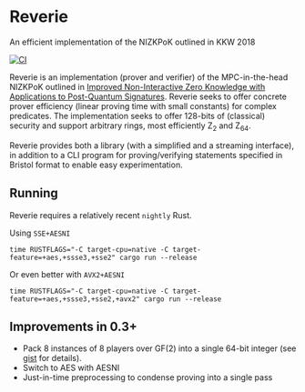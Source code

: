 # Reverie

An efficient implementation of the NIZKPoK outlined in KKW 2018

[![CI](https://github.com/trailofbits/reverie/actions/workflows/ci.yml/badge.svg)](https://github.com/trailofbits/reverie/actions/workflows/ci.yml)

Reverie is an implementation (prover and verifier) of the MPC-in-the-head NIZKPoK outlined in
[Improved Non-Interactive Zero Knowledge with Applications to Post-Quantum Signatures](https://eprint.iacr.org/2018/475).
Reverie seeks to offer concrete prover efficiency (linear proving time with small constants) for
complex predicates. The implementation seeks to offer 128-bits of (classical) security and support
arbitrary rings, most efficiently
Z<sub>2</sub> and Z<sub>64</sub>.

Reverie provides both a library (with a simplified and a streaming interface),
in addition to a CLI program for proving/verifying statements specified in Bristol format
to enable easy experimentation.

## Running

Reverie requires a relatively recent `nightly` Rust.

Using `SSE+AESNI`

```console
time RUSTFLAGS="-C target-cpu=native -C target-feature=+aes,+ssse3,+sse2" cargo run --release
```

Or even better with `AVX2+AESNI`

```console
time RUSTFLAGS="-C target-cpu=native -C target-feature=+aes,+ssse3,+sse2,+avx2" cargo run --release
```

## Improvements in 0.3+

- Pack 8 instances of 8 players over GF(2) into a single 64-bit integer (see [gist](https://gist.github.com/rot256/174fd53c0aac8cf04ef9810e8a10b0c0) for details).
- Switch to AES with AESNI
- Just-in-time preprocessing to condense proving into a single pass
